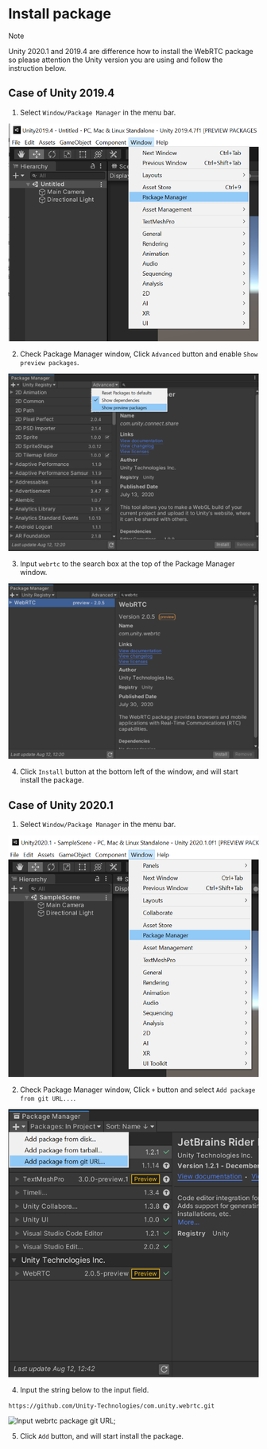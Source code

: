# Install package

> [!NOTE]
> Unity 2020.1 and 2019.4 are difference how to install the WebRTC package so please attention the Unity version you are using and follow the instruction below.

## Case of Unity 2019.4

1. Select `Window/Package Manager` in the menu bar.

![Install Package Manager from menu bar](../images/install_select_packman_menu_unity2019.png)

2. Check Package Manager window, Click `Advanced` button and enable `Show preview packages`.

![Select show preview packages on advanced options](../images/install_select_show_preview_packages.png)

3. Input `webrtc` to the search box at the top of the Package Manager window.

![Search webrtc package](../images/install_search_webrtc_package.png)

4. Click `Install` button at the bottom left of the window, and will start install the package.

## Case of Unity 2020.1

1. Select `Window/Package Manager` in the menu bar.

![Install Package Manager from menu bar](../images/install_select_packman_menu_unity2020.png)

2. Check Package Manager window, Click `+` button and select `Add package from git URL...`.

![Select add package from git url](../images/install_select_add_package_from_git_url.png)

4. Input the string below to the input field.

```https://github.com/Unity-Technologies/com.unity.webrtc.git```

![Input webrtc package git URL](../images/install_input_webrtc_git_url.png);

5. Click `Add` button, and will start install the package.
